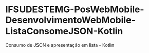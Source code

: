 # IFSUDESTEMG-PosWebMobile-DesenvolvimentoWebMobile-ListaConsomeJSON-Kotlin

Consumo de JSON e apresentação em lista - Kotlin
